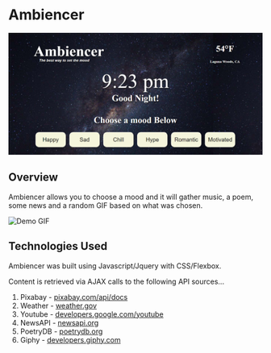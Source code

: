 # Ambiencer

![Screen Shot 1](images/screens/ambiencer-screen.png)

## Overview

Ambiencer allows you to choose a mood and it will gather music, a poem, some news and a random GIF based on what was chosen.

![Demo GIF](images/screens/ambiencer-demo1.gif)

## Technologies Used

Ambiencer was built using Javascript/Jquery with CSS/Flexbox.

Content is retrieved via AJAX calls to the following API sources...  

1. Pixabay - [pixabay.com/api/docs](https://pixabay.com/api/docs)
2. Weather - [weather.gov](http://weather.org)
3. Youtube - [developers.google.com/youtube](http://developers.google.com/youtube)
4. NewsAPI - [newsapi.org](http://newsapi.org)
5. PoetryDB - [poetrydb.org](http://poetrydb.org)
6. Giphy - [developers.giphy.com](http://developers.giphy.com)